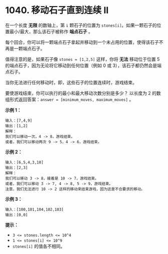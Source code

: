 # 1040. 移动石子直到连续 II

在一个长度 **无限** 的数轴上，第 `i` 颗石子的位置为 `stones[i]`。如果一颗石子的位置最小/最大，那么该石子被称作 **端点石子** 。

每个回合，你可以将一颗端点石子拿起并移动到一个未占用的位置，使得该石子不再是一颗端点石子。

值得注意的是，如果石子像 `stones = [1,2,5]` 这样，你将 **无法** 移动位于位置 5 的端点石子，因为无论将它移动到任何位置（例如 0 或 3），该石子都仍然会是端点石子。

当你无法进行任何移动时，即，这些石子的位置连续时，游戏结束。

要使游戏结束，你可以执行的最小和最大移动次数分别是多少？ 以长度为 2 的数组形式返回答案：`answer = [minimum_moves, maximum_moves]` 。

**示例 1：**

```()
输入：[7,4,9]
输出：[1,2]
解释：
我们可以移动一次，4 -> 8，游戏结束。
或者，我们可以移动两次 9 -> 5，4 -> 6，游戏结束。
```

**示例 2：**

```()
输入：[6,5,4,3,10]
输出：[2,3]
解释：
我们可以移动 3 -> 8，接着是 10 -> 7，游戏结束。
或者，我们可以移动 3 -> 7, 4 -> 8, 5 -> 9，游戏结束。
注意，我们无法进行 10 -> 2 这样的移动来结束游戏，因为这是不合要求的移动。
```

**示例 3：**

```()
输入：[100,101,104,102,103]
输出：[0,0]
```

**提示：**

- `3 <= stones.length <= 10^4`
- `1 <= stones[i] <= 10^9`
- `stones[i]` 的值各不相同。
